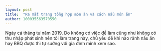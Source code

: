 ```yaml
---
layout: post
title:  "Ra mắt trang tổng hợp món ăn và cách nấu món ăn"
author: 100035563570550
---
```


Ngày cá tháng tư năm 2019, Do không có việc để làm cũng như không có thu nhập phát sinh nên tôi làm trang này, chủ yếu để khi nào rảnh nấu ăn hay BBQ được thì tự sướng với gia đình mình xem sao.
